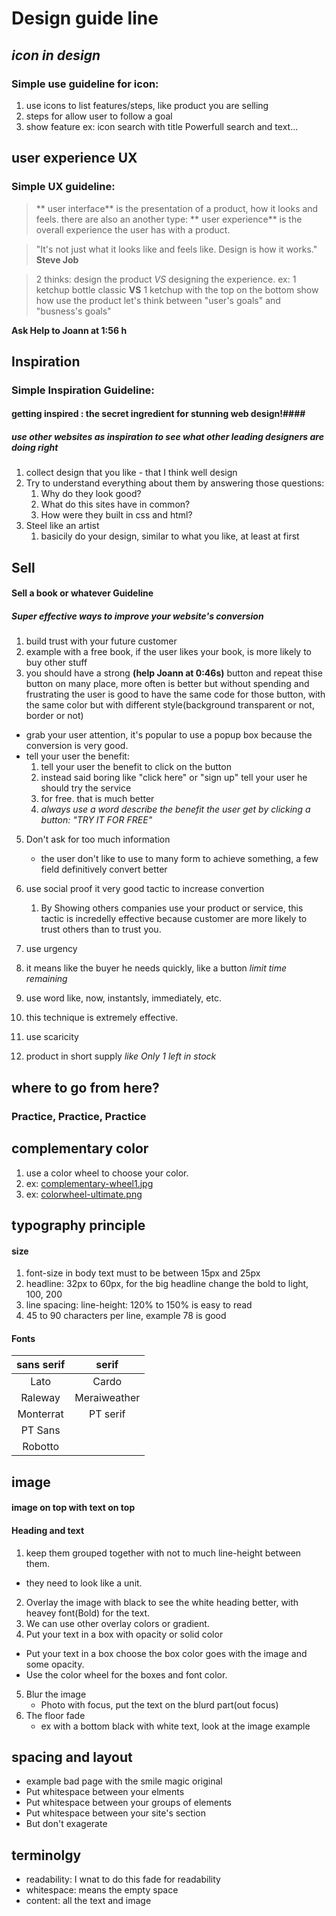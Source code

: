 # Design guide line

## _icon in design_
### Simple use guideline for icon:
1. use icons to list features/steps, like product you are selling
2. steps for allow user to follow a goal
3. show feature ex: icon search with title Powerfull search and text...


## user experience UX
### Simple UX guideline:

> ** user interface** is the presentation of a product, how it looks and feels.
> there are also an another type:
> ** user experience** is the overall experience the user has with a product.

> "It's not just what it looks like and feels like.
> Design is how it works."
> **Steve Job**

> 2 thinks: design the product *VS* designing the experience.
> ex: 1 ketchup bottle classic **VS** 1 ketchup with the top on the bottom show how use the product
> let's think between "user's goals" and "busness's goals"

**Ask Help to Joann at 1:56 h**


## Inspiration
### Simple Inspiration Guideline:

#### getting inspired : the secret ingredient for stunning web design!####

##### use other websites as inspiration to see what other leading designers are _doing right_

1. collect design that you like - that I think well design
2. Try to understand everything about them by answering those questions:
   1. Why do they look good?
   1. What do this sites have in common?
   1. How were they built in css and html?
3. Steel like an artist
   1. basicily do your design, similar to what you like, at least at first 



## Sell
#### Sell a book or whatever Guideline

##### Super effective ways to improve your website's conversion

1. build trust with your future customer
  1. example with a free book, if the user likes your book, is more likely to buy other stuff
  1. you should have a strong **(help Joann at 0:46s)** button and repeat thise button on many place, more often is better but without spending and frustrating the user
  is good to have the same code for those button, with the same color but with different style(background transparent or not, border or not)
  - grab your user attention, it's popular to use a popup box because the conversion is very good.
  - tell your user the benefit:
    1. tell your user the benefit to click on the button
    1. instead said boring like "click here" or "sign up" tell your user he should try the service 
    1. for free. that is much better
    1. _always use a  word describe the benefit the user get by clicking a button: "TRY IT FOR FREE"_

5. Don't ask for too much information
   - the user don't like to use to many form to achieve something, a few field definitively convert better 

6. use social proof it very good tactic to increase convertion
   1. By Showing others companies use your product or service, this tactic is incredelly effective because customer are more likely
 to trust others than to trust you. 

7. use urgency
  1. it means like the buyer he needs quickly, like a button _limit time remaining_
  1. use word like, now, instantsly, immediately, etc.
  1. this technique is extremely effective.

7. use scaricity
  1. product in short supply _like Only 1 left in stock_


## where to go from here?

### Practice, Practice, Practice 


## complementary color

  1. use a color wheel to choose your color. 
  2. ex: [complementary-wheel1.jpg](complementary-wheel1.jpg)
  2. ex: [colorwheel-ultimate.png](colorwheel-ultimate.png)


## typography principle

#### size
  1. font-size in body text must to be between 15px and 25px
  2. headline: 32px to 60px, for the big headline change the bold to light, 100, 200
  3. line spacing: line-height: 120% to 150% is easy to read
  4. 45 to 90 characters per line, example 78 is good
#### Fonts

|  sans serif        |     serif        |                         
|:------------------:|:----------------:|           
|  Lato              |    Cardo         |                                                                              
|  Raleway           |    Meraiweather  |           
|  Monterrat         |    PT serif      |           
|  PT Sans           |                  |           
|  Robotto           |                  |           


## image

#### image on top with text on top

#### Heading and text
1. keep them grouped together with not to much line-height between them.
  - they need to look like a unit.
2. Overlay the image with black to see the white heading better,
with heavey font(Bold) for the text.
3. We can use other overlay colors or gradient.
4. Put your text in a box with opacity or solid color
  - Put your text in a box choose the box color goes with the image and some opacity.
  - Use the color wheel for the boxes and font color.
5. Blur the image
   - Photo with focus, put the text on the blurd part(out focus)
6. The floor fade   
   -  ex with a bottom black with white text, look at the image example


## spacing and layout

   - example bad page with the smile magic original
   - Put whitespace between your elments
   - Put whitespace between your groups of elements
   - Put whitespace between your site's section
   - But don't exagerate

## terminolgy

- readability: I wnat to do this fade for readability
- whitespace: means the empty space
- content: all the text and image

